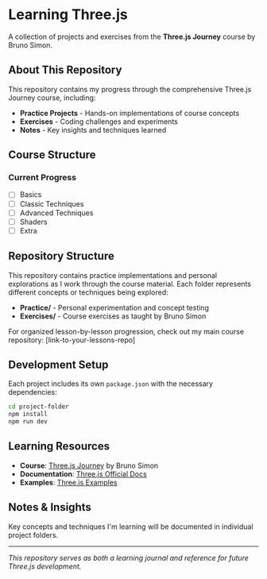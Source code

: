 # Learning Three.js

A collection of projects and exercises from the **Three.js Journey** course by Bruno Simon.

## About This Repository

This repository contains my progress through the comprehensive Three.js Journey course, including:

- **Practice Projects** - Hands-on implementations of course concepts
- **Exercises** - Coding challenges and experiments
- **Notes** - Key insights and techniques learned

## Course Structure

### Current Progress
- [ ] Basics
- [ ] Classic Techniques  
- [ ] Advanced Techniques
- [ ] Shaders
- [ ] Extra

## Repository Structure

This repository contains practice implementations and personal explorations as I work through the course material. Each folder represents different concepts or techniques being explored:

- **Practice/** - Personal experimentation and concept testing
- **Exercises/** - Course exercises as taught by Bruno Simon

For organized lesson-by-lesson progression, check out my main course repository: [link-to-your-lessons-repo]

## Development Setup

Each project includes its own `package.json` with the necessary dependencies:

```bash
cd project-folder
npm install
npm run dev
```

## Learning Resources

- **Course**: [Three.js Journey](https://threejs-journey.com/) by Bruno Simon
- **Documentation**: [Three.js Official Docs](https://threejs.org/docs/)
- **Examples**: [Three.js Examples](https://threejs.org/examples/)

## Notes & Insights

Key concepts and techniques I'm learning will be documented in individual project folders.

---

*This repository serves as both a learning journal and reference for future Three.js development.*
